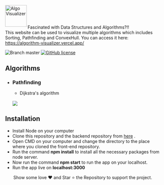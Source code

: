<a href="https://algorithm-visualizer.vercel.app/">
    <img src="./src/assets/heading_logo.png" alt="Algo Visualizer" title="Algorithm Visualizer" align="left" height="70" />
</a>
<br/><br/>

##   

Fascinated with Data Structures and Algorithms?!!</br>
This website can be used to visualize multiple algorithms which includes Sorting, Pathfinding and ConvexHull. You can access it here:
https://algorithm-visualizer.vercel.app/

![Branch master](https://img.shields.io/badge/branch-master-brightgreen.svg?style=flat-square) [![GitHub license](https://img.shields.io/badge/license-MIT-blue.svg)](https://github.com/arnabuchiha/Algorithm-Visualizer/blob/master/LICENSE)


## Algorithms


- ### Pathfinding
  - Dijkstra's algorithm
  <br/><br/>
  <img src="./screenshots/pathfinder.gif"/>  

## Installation

- Install Node on your computer
- Clone this repository and the backend repository from <a href="https://github.com/arnabuchiha/Algorithm-Visualizer.git">here</a> .
- Open CMD on your computer and change the directory to the place where you cloned the front-end repository.
- Run the command **npm install** to install all the necessary packages from node server.
- Now run the command **npm start** to run the app on your localhost.
- Run the app live on **localhost:3000** 

<p align="center">
Show some love ❤️ and Star ⭐️ the Repository to support the project.
